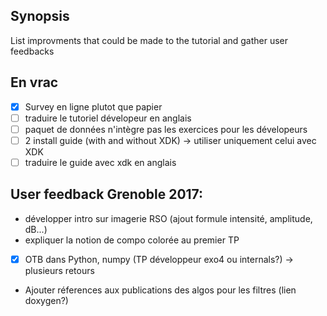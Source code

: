 ## Synopsis

List improvments that could be made to the tutorial and gather user feedbacks

## En vrac

- [x] Survey en ligne plutot que papier
- [ ] traduire le tutoriel dévelopeur en anglais
- [ ] paquet de données n'intègre pas les exercices pour les dévelopeurs
- [ ] 2 install guide (with and without XDK) -> utiliser uniquement celui avec XDK
- [ ] traduire le guide avec xdk en anglais

## User feedback Grenoble 2017:

- développer intro sur imagerie RSO (ajout formule intensité, amplitude, dB...)
- expliquer la notion de compo colorée au premier TP
- [x] OTB dans Python, numpy (TP développeur exo4 ou internals?) -> plusieurs retours
- Ajouter réferences aux publications des algos pour les filtres (lien doxygen?)
